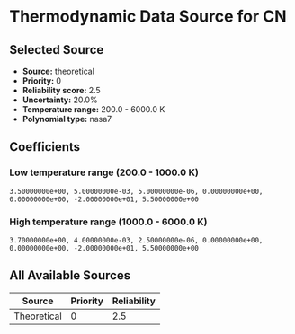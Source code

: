 # Thermodynamic Data Source for CN

## Selected Source
- **Source:** theoretical
- **Priority:** 0
- **Reliability score:** 2.5
- **Uncertainty:** 20.0%
- **Temperature range:** 200.0 - 6000.0 K
- **Polynomial type:** nasa7

## Coefficients
### Low temperature range (200.0 - 1000.0 K)
```
3.50000000e+00, 5.00000000e-03, 5.00000000e-06, 0.00000000e+00, 0.00000000e+00, -2.00000000e+01, 5.50000000e+00
```

### High temperature range (1000.0 - 6000.0 K)
```
3.70000000e+00, 4.00000000e-03, 2.50000000e-06, 0.00000000e+00, 0.00000000e+00, -2.00000000e+01, 5.50000000e+00
```

## All Available Sources
| Source | Priority | Reliability |
|--------|----------|-------------|
| Theoretical | 0 | 2.5 |
